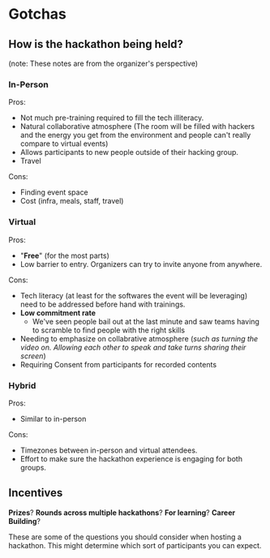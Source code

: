 # Gotchas

## How is the hackathon being held?
(note: These notes are from the organizer's perspective)

### In-Person
Pros:

- Not much pre-training required to fill the tech illiteracy. 
- Natural collaborative atmosphere (The room will be filled with hackers and the energy you get from the environment and people can't really compare to virtual events)
- Allows participants to new people outside of their hacking group. 
- Travel

Cons:

- Finding event space
- Cost (infra, meals, staff, travel)


### Virtual

Pros:

- "**Free**" (for the most parts)
- Low barrier to entry. Organizers can try to invite anyone from anywhere.

Cons:

- Tech literacy (at least for the softwares the event will be leveraging) need to be addressed before hand with trainings.
- **Low commitment rate**
  - We've seen people bail out at the last minute and saw teams having to scramble to find people with the right skills
- Needing to emphasize on collabrative atmosphere (*such as turning the video on. Allowing each other to speak and take turns sharing their screen*)
- Requiring Consent from participants for recorded contents


### Hybrid

Pros:

- Similar to in-person

Cons:

- Timezones between in-person and virtual attendees.
- Effort to make sure the hackathon experience is engaging for both groups.

## Incentives

**Prizes**? **Rounds across multiple hackathons**? **For learning**? **Career Building**?

These are some of the questions you should consider when hosting a hackathon. This might determine which sort of participants you can expect.

